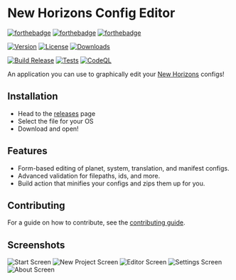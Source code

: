 # New Horizons Config Editor

[![forthebadge](https://forthebadge.com/images/badges/made-with-typescript.svg)](https://forthebadge.com)
[![forthebadge](https://forthebadge.com/images/badges/made-with-rust.svg)](https://forthebadge.com)
[![forthebadge](https://forthebadge.com/images/badges/built-with-swag.svg)](https://forthebadge.com)

[![Version](https://img.shields.io/github/package-json/v/Outer-Wilds-New-Horizons/nh-config-editor?style=for-the-badge)](https://github.com/Outer-Wilds-New-Horizons/nh-config-editor/releases)
[![License](https://img.shields.io/github/license/Outer-Wilds-New-Horizons/nh-config-editor?style=for-the-badge)](https://github.com/Outer-Wilds-New-Horizons/nh-config-editor/blob/main/LICENSE)
[![Downloads](https://img.shields.io/github/downloads/Outer-Wilds-New-Horizons/nh-config-editor/total?logo=github&style=for-the-badge)](https://github.com/Outer-Wilds-New-Horizons/nh-config-editor/releases)

[![Build Release](https://img.shields.io/github/workflow/status/Outer-Wilds-New-Horizons/nh-config-editor/Build%20Release?style=for-the-badge)](https://github.com/Outer-Wilds-New-Horizons/nh-config-editor/actions/workflows/build_release.yml)
[![Tests](https://img.shields.io/github/workflow/status/Outer-Wilds-New-Horizons/nh-config-editor/Run%20Tests/main)](https://github.com/Outer-Wilds-New-Horizons/nh-config-editor/actions/workflows/tests.yml)
[![CodeQL](https://img.shields.io/github/workflow/status/Outer-Wilds-New-Horizons/nh-config-editor/CodeQL?label=CodeQL&style=for-the-badge)](https://github.com/Outer-Wilds-New-Horizons/nh-config-editor/actions/workflows/codeql-analysis.yml)

An application you can use to graphically edit your [New Horizons](https://nh.outerwildsmods.com) configs!

## Installation

-   Head to the [releases](https://github.com/Outer-Wilds-New-Horizons/nh-config-editor/releases) page
-   Select the file for your OS
-   Download and open!

## Features

-   Form-based editing of planet, system, translation, and manifest configs.
-   Advanced validation for filepaths, ids, and more.
-   Build action that minifies your configs and zips them up for you.

## Contributing

For a guide on how to contribute, see the [contributing guide](CONTRIBUTING.md).

## Screenshots

![Start Screen](https://user-images.githubusercontent.com/25644444/184557636-86a2519b-5a85-418f-826a-cc39fb828864.png)
![New Project Screen](https://user-images.githubusercontent.com/25644444/184557649-9062adb5-e7e1-429e-9296-94859615687e.png)
![Editor Screen](https://user-images.githubusercontent.com/25644444/184557668-6710d0ab-bcc2-410e-af72-8877270bc5c8.png)
![Settings Screen](https://user-images.githubusercontent.com/25644444/184557681-0d1aa96b-6bac-4274-888f-f7b9c7832585.png)
![About Screen](https://user-images.githubusercontent.com/25644444/184557688-356c4def-04b3-4bc8-b4bb-823a3b1b6526.png)
